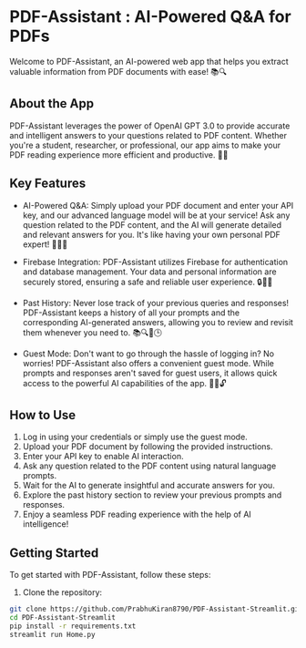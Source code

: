# PDF-Assistant : AI-Powered Q&A for PDFs

Welcome to PDF-Assistant, an AI-powered web app that helps you extract valuable information from PDF documents with ease! 📚🔍

## About the App

PDF-Assistant leverages the power of OpenAI GPT 3.0 to provide accurate and intelligent answers to your questions related to PDF content. Whether you're a student, researcher, or professional, our app aims to make your PDF reading experience more efficient and productive. 🚀💡

## Key Features

- AI-Powered Q&A: Simply upload your PDF document and enter your API key, and our advanced language model will be at your service! Ask any question related to the PDF content, and the AI will generate detailed and relevant answers for you. It's like having your own personal PDF expert! 💭💡🤖

- Firebase Integration: PDF-Assistant utilizes Firebase for authentication and database management. Your data and personal information are securely stored, ensuring a safe and reliable user experience. 🔒🔐🚀

- Past History: Never lose track of your previous queries and responses! PDF-Assistant keeps a history of all your prompts and the corresponding AI-generated answers, allowing you to review and revisit them whenever you need to. 📚🔍📝🕒

- Guest Mode: Don't want to go through the hassle of logging in? No worries! PDF-Assistant also offers a convenient guest mode. While prompts and responses aren't saved for guest users, it allows quick access to the powerful AI capabilities of the app. 🚀👥🔓

## How to Use

1. Log in using your credentials or simply use the guest mode.
2. Upload your PDF document by following the provided instructions.
3. Enter your API key to enable AI interaction.
4. Ask any question related to the PDF content using natural language prompts.
5. Wait for the AI to generate insightful and accurate answers for you.
6. Explore the past history section to review your previous prompts and responses.
7. Enjoy a seamless PDF reading experience with the help of AI intelligence!

## Getting Started

To get started with PDF-Assistant, follow these steps:

1. Clone the repository:

```bash
git clone https://github.com/PrabhuKiran8790/PDF-Assistant-Streamlit.git
cd PDF-Assistant-Streamlit
pip install -r requirements.txt
streamlit run Home.py
```

